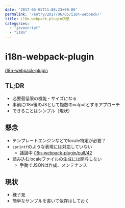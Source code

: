 ```yaml
---
date: '2017-06-05T11:08:23+09:00'
permalink: '/entry/2017/06/05/i18n-webpack/'
title: i18n-webpack-plugin所感
categories:
  - "javascript"
  - "i18n"
---
```

# i18n-webpack-plugin

[i18n-webpack-plugin](https://github.com/webpack-contrib/i18n-webpack-plugin)

## TL;DR

- 必要最低限の機能・サイズになる
- 事前にi18n後のJSとして複数のoutputとするアプローチ
- できることはシンプル（現状）

## 懸念

- テンプレートエンジンなどでlocale特定が必要？
- `sprintf`のような表現には対応していない
  - 議論中 [i18n-webpack-plugin/pull/42](https://github.com/webpack-contrib/i18n-webpack-plugin/pull/42)
- 読み込むlocaleファイルの生成には関与しない
  - 手動でJSONは作成、メンテナンス

## 現状

- 様子見
- 簡単なサンプルを書いて依存はしておく
